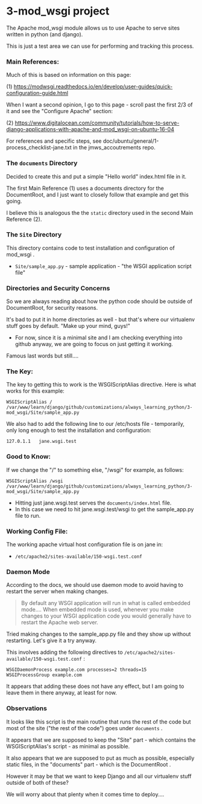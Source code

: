 
# 3-mod_wsgi project

The Apache mod_wsgi module allows us to use Apache to serve sites written in python (and django).

This is just a test area we can use for performing and tracking this process.

### Main References:

Much of this is based on information on this page:

(1) https://modwsgi.readthedocs.io/en/develop/user-guides/quick-configuration-guide.html

When I want a second opinion, I go to this page - scroll past the first 2/3 of it and see the "Configure Apache" section:

(2) https://www.digitalocean.com/community/tutorials/how-to-serve-django-applications-with-apache-and-mod_wsgi-on-ubuntu-16-04

For references and specific steps, see doc/ubuntu/general/1-process_checklist-jane.txt in the jmws_accoutrements repo.

### The `documents` Directory

Decided to create this and put a simple "Hello world" index.html file in it.

The first Main Reference (1) uses a documents directory for the DocumentRoot, and I just want to closely follow that example and get this going.

I believe this is analogous the the `static` directory used in the second Main Reference (2).

### The `Site` Directory

This directory contains code to test installation and configuration of mod_wsgi .

* `Site/sample_app.py` - sample application - "the WSGI application script file"

### Directories and Security Concerns

So we are always reading about how the python code should be outside of DocumentRoot, for security reasons.

It's bad to put it in home directories as well - but that's where our virtualenv stuff goes by default.  "Make up your mind, guys!"

* For now, since it is a minimal site and I am checking everything into github anyway, we are going to focus on just getting it working.

Famous last words but still....

### The Key:

The key to getting this to work is the WSGIScriptAlias directive.  Here is what works for this example:

```
WSGIScriptAlias / /var/www/learn/django/github/customizations/always_learning_python/3-mod_wsgi/Site/sample_app.py
```

We also had to add the following line to our /etc/hosts file - temporarily, only long enough to test the installation and configuration:

```
127.0.1.1   jane.wsgi.test
```

### Good to Know:

If we change the "/" to something else, "/wsgi" for example, as follows:

```
WSGIScriptAlias /wsgi /var/www/learn/django/github/customizations/always_learning_python/3-mod_wsgi/Site/sample_app.py
```

* Hitting just jane.wsgi.test serves the `documents/index.html` file.
* In this case we need to hit jane.wsgi.test/wsgi to get the sample_app.py file to run.

### Working Config File:

The working apache virtual host configuration file is on jane in:

* `/etc/apache2/sites-available/150-wsgi.test.conf`

### Daemon Mode

According to the docs, we should use daemon mode to avoid having to restart the server when making changes.

> By default any WSGI application will run in what is called embedded mode....
> When embedded mode is used, whenever you make changes to your WSGI application code you would generally have to restart the Apache web server.

Tried making changes to the sample_app.py file and they show up without restarting.  Let's give it a try anyway.

This involves adding the following directives to `/etc/apache2/sites-available/150-wsgi.test.conf` :

```
WSGIDaemonProcess example.com processes=2 threads=15
WSGIProcessGroup example.com
```

It appears that adding these does not have any effect, but I am going to leave them in there anyway, at least for now.

### Observations

It looks like this script is the main routine that runs the rest of the code but most of the site ("the rest of the code") goes under `documents` .

It appears that we are supposed to keep the "Site" part - which contains the WSGIScriptAlias's script - as minimal as possible.

It also appears that we are supposed to put as much as possible, especially static files, in the "documents" part - which is the DocumentRoot .

However it may be that we want to keep Django and all our virtualenv stuff outside of both of these?

We will worry about that plenty when it comes time to deploy....


